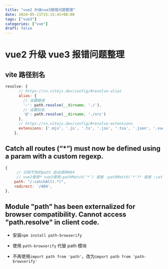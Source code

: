 ```yaml
---
title: "vue2 升级vue3报错问题整理"
date: 2024-05-21T15:15:41+08:00
tags: ["vue3"]
categories: ["vue"]
draft: false
---
```


# vue2 升级 vue3 报错问题整理

## vite 路径别名

```js
resolve: {
      // https://cn.vitejs.dev/config/#resolve-alias
      alias: {
        // 设置路径
        '~': path.resolve(__dirname, './'),
        // 设置别名
        '@': path.resolve(__dirname, './src')
      },
      // https://cn.vitejs.dev/config/#resolve-extensions
      extensions: ['.mjs', '.js', '.ts', '.jsx', '.tsx', '.json', '.vue']
    },
```

## Catch all routes (“\*”) must now be defined using a param with a custom regexp.

```js
{
     // 识别不到的path 自动调转404
     // vue2使用* vue3使用:pathMatch('*') 或者 :pathMatch('*')* 或者 :catchAll(.*)
    path: "/:catchAll(.*)",
    redirect: '/404',
},

```

## Module "path" has been externalized for browser compatibility. Cannot access "path.resolve" in client code.

- 安装`npm install path-browserify`

- 使用 `path-browserify` 代替 path 模块

- 不再使用`import path from 'path'`，改为`import path from 'path-browserify'`

